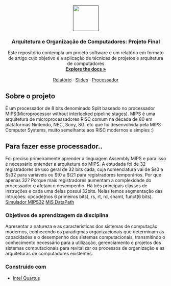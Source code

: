 
<!-- PROJECT LOGO -->
<br />
<p align="center">
  <a href="">
    <img src="https://user-images.githubusercontent.com/49700354/114078715-a61b2f00-987f-11eb-8eef-6fd7cfc17d33.png" alt="" width="80" height="80">
  </a>

  <h3 align="center">Arquitetura e Organização de Computadores: Projeto Final</h3>

  <p align="center">
    Este repositório contempla um projeto software e um relatório em formato de artigo cujo objetivo é a aplicação de técnicas de projetos e arquitetura de computadores
    <br />
    <a href=""><strong>Explore the docs »</strong></a>
    <br />
    <br />
    <a href="https://github.com/karengiovanna/AOC_KarenGiovanna_JoaoPaulo_UFRR2020/blob/main/relatorio_processadorSPLIT.pdf">Relatório</a>
    ·
    <a href="https://github.com/karengiovanna/AOC_KarenGiovanna_JoaoPaulo_UFRR2020/blob/main/apresenta%C3%A7%C3%A3o/Apresenta%C3%A7%C3%A3o%20Split.pdf">Slides</a>
    ·
    <a href="https://github.com/karengiovanna/AOC_KarenGiovanna_JoaoPaulo_UFRR2020/tree/main/split/componentes">Processador</a>
  </p>
</p>

<!-- ABOUT THE PROJECT -->
## Sobre o projeto
É um processador de 8 bits denominado Split baseado no processador MIPS(Microprocessor without interlocked pipeline stages). MIPS é uma arquitetura de microprocessadores RISC comum na década de 80 em plataformas Nintendo, NEC, Sony, SG, etc que foi desenvolvida pela MIPS Computer Systems, muito semelhante aos RISC modernos e simples :)

## Para fazer esse processador..
Foi preciso primeiramente aprender a linguagem Assembly MIPS e para isso é necessário entender a arquitetura do MIPS. A estudada foi de 32 registradores de uso geral de 32 bits cada, cuja nomenclatura vai de $s0 a $s32 para variáveis ou $t0 a $t21 para registradores temporários. Por que apenas 32? Porque mais registradores aumentam a complexidade do processador e afetam o desempenho.
Há três principais classes de instruções e cada uma delas possui 32bits. Nelas temos segmentação das intruções: opcode(nos 6 primeiros bits), rs, rt, rd, shamt, funct(6 bits). [Simulador MIPS32](http://spimsimulator.sourceforge.net/)
[MIS DataPath](http://mi.eng.cam.ac.uk/~ahg/MIPS-Datapath/)

### Objetivos de aprendizagem da disciplina
Apresentar a natureza e as características dos sistemas de computação modernos, conhecendo os paradigmas organizacionais que determinam as capacidades e o desempenho dos sistemas computacionais, transmitindo o conhecimento necessário para a utilização, gerenciamento e projetos dos sistemas computacionais para revitalizar os processos de organização e as arquiteturas de computadores existentes.

### Construido com
* [Intel Quartus](https://getbootstrap.com)


